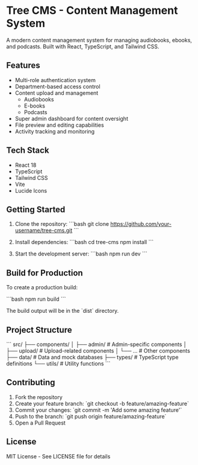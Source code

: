 # Tree CMS - Content Management System

A modern content management system for managing audiobooks, ebooks, and podcasts. Built with React, TypeScript, and Tailwind CSS.

## Features

- Multi-role authentication system
- Department-based access control
- Content upload and management
  - Audiobooks
  - E-books
  - Podcasts
- Super admin dashboard for content oversight
- File preview and editing capabilities
- Activity tracking and monitoring

## Tech Stack

- React 18
- TypeScript
- Tailwind CSS
- Vite
- Lucide Icons

## Getting Started

1. Clone the repository:
\`\`\`bash
git clone https://github.com/your-username/tree-cms.git
\`\`\`

2. Install dependencies:
\`\`\`bash
cd tree-cms
npm install
\`\`\`

3. Start the development server:
\`\`\`bash
npm run dev
\`\`\`

## Build for Production

To create a production build:

\`\`\`bash
npm run build
\`\`\`

The build output will be in the \`dist\` directory.

## Project Structure

\`\`\`
src/
├── components/
│   ├── admin/           # Admin-specific components
│   ├── upload/          # Upload-related components
│   └── ...             # Other components
├── data/               # Data and mock databases
├── types/              # TypeScript type definitions
└── utils/             # Utility functions
\`\`\`

## Contributing

1. Fork the repository
2. Create your feature branch: \`git checkout -b feature/amazing-feature\`
3. Commit your changes: \`git commit -m 'Add some amazing feature'\`
4. Push to the branch: \`git push origin feature/amazing-feature\`
5. Open a Pull Request

## License

MIT License - See LICENSE file for details